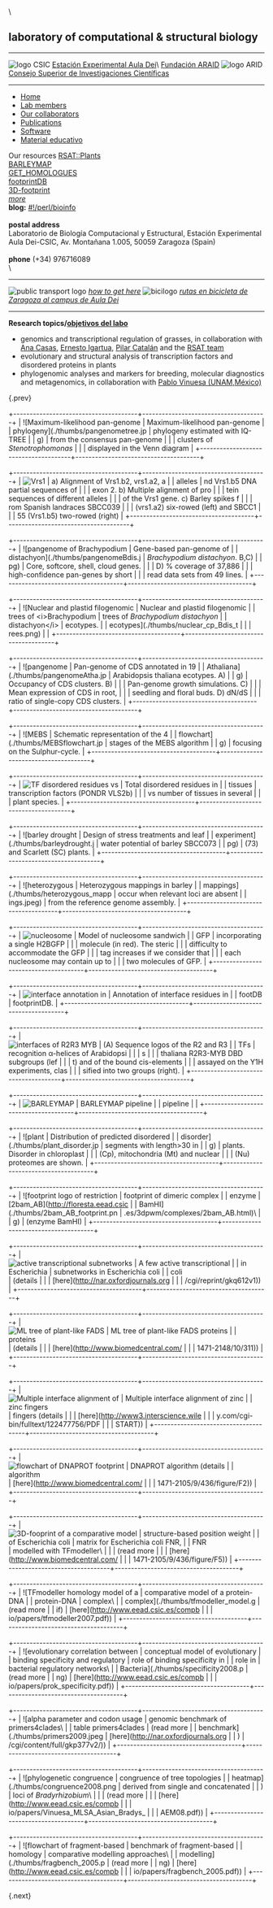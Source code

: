 \

laboratory of computational & structural biology
------------------------------------------------

<div id="header">

  ----------------------------------- ------------------------------------------------------------------------ ---------------------------------------- ------------------------------------
  ![logo CSIC](./pics/logoCSIC.png)   [Estación Experimental Aula Dei](http://www.eead.csic.es/)\              [Fundación ARAID](http://www.araid.es)   ![logo ARID](./pics/logoARAID.gif)
                                      [Consejo Superior de Investigaciones Científicas](http://www.csic.es/)                                            
  ----------------------------------- ------------------------------------------------------------------------ ---------------------------------------- ------------------------------------

</div>

<div id="content">

-   [Home](index.html)
-   [Lab members](staff.html)
-   [Our collaborators](collaborators.html)
-   [Publications](publications_computational_biology_bioinformatics.html)
-   [Software](software_computational_biology_bioinformatics.html)
-   [Material
    educativo](material_didactico_biologia_computacional_bioinformatica.html)

<div id="colOne">

Our resources
[RSAT::Plants](http://plants.rsat.eu "A plant-dedicated server for the analysis of regulatory sequences")\
[BARLEYMAP](http://floresta.eead.csic.es/barleymap "tool to search the position of barley genetic markers on the Barley Physical Map and the POPSEQ map")\
[GET\_HOMOLOGUES](https://github.com/eead-csic-compbio/get_homologues "versatile package for pan-genome analysis")\
[footprintDB](http://floresta.eead.csic.es/footprintdb "database of transcription factors with annotated cis elements and binding interfaces, includes 3D-footprint")\
[3D-footprint](http://floresta.eead.csic.es/3dfootprint "database for the structural analysis of protein-DNA complexes")\
[*more*](./software_computational_biology_bioinformatics.html)
\
**blog:**
[\#!/perl/bioinfo](http://bioinfoperl.blogspot.com/ "bitácora de bioinformática y programación (in Spanish)")\
\
**postal address**\
Laboratorio de Biología Computacional y Estructural, Estación
Experimental Aula Dei-CSIC, Av. Montañana 1.005, 50059 Zaragoza (Spain)\
\
**phone** (+34) 976716089\
\
  --------------------------------------------- ----------------------------------------------------------------------------------------------------------------------------------------------------------------------------------------------------------------------------------------------
  ![public transport logo](./pics/public.png)   [*how to get here*](./HOWTO_get_to_Zaragoza.html)
  ![bicilogo](./pics/bici.png)                  *[rutas en bicicleta de Zaragoza al campus de Aula Dei](http://maps.google.es/maps/ms?ie=UTF8&hq=&hnear=Zaragoza,+Aragón&t=h&hl=es&msa=0&msid=103443040866049081278.0004716b3cad43164d2cf&ll=41.687912,-0.828438&spn=0.08653,0.222816&z=13)*
  --------------------------------------------- ----------------------------------------------------------------------------------------------------------------------------------------------------------------------------------------------------------------------------------------------

</div>

<div id="colTwo">

<div id="welcome">

**Research topics/[objetivos del labo](javascript:void(0))**
<div id="lineas">

-   genomics and transcriptional regulation of grasses, in collaboration
    with [Ana Casas](http://www.eead.csic.es/home/staffinfo?Id=67),
    [Ernesto Igartua](http://www.eead.csic.es/home/staffinfo?Id=69),
    [Pilar Catalán](http://bifi.es/bioflora/research-team/profile1.html)
    and the [RSAT team](http://rsat.eead.csic.es/plants/people.php)
-   evolutionary and structural analysis of transcription factors and
    disordered proteins in plants
-   phylogenomic analyses and markers for breeding, molecular
    diagnostics and metagenomics, in collaboration with [Pablo
    Vinuesa (UNAM,México)](http://www.ccg.unam.mx/%7Evinuesa/)

</div>

<div class="navi">

</div>

[](){.prev}
<div class="scrollable">

<div id="thumbs">

<div>

+--------------------------------------+--------------------------------------+
| ![Maximum-likelihood pan-genome      | Maximum-likelihood pan-genome        |
| phylogeny](./thumbs/pangenometree.jp | phylogeny estimated with IQ-TREE     |
| g)                                   | from the consensus pan-genome        |
|                                      | clusters of *Stenotrophomonas*       |
|                                      | displayed in the Venn diagram        |
+--------------------------------------+--------------------------------------+

</div>

<div>

+--------------------------------------+--------------------------------------+
| ![Vrs1                               | a\) Alignment of Vrs1.b2, vrs1.a2, a |
| alleles](./thumbs/Vrs1MSA.gif)       | nd Vrs1.b5 DNA partial sequences of  |
|                                      | exon 2. b) Multiple alignment of pro |
|                                      | tein sequences of different alleles  |
|                                      | of the Vrs1 gene. c) Barley spikes f |
|                                      | rom Spanish landraces SBCC039        |
|                                      | (vrs1.a2) six-rowed (left) and SBCC1 |
|                                      | 55 (Vrs1.b5) two-rowed (right)       |
+--------------------------------------+--------------------------------------+

</div>

<div>

+--------------------------------------+--------------------------------------+
| ![pangenome of Brachypodium          | Gene-based pan-genome of             |
| distachyon](./thumbs/pangenomeBdis.j | *Brachypodium distachyon*. B,C)      |
| pg)                                  | Core, softcore, shell, cloud genes.  |
|                                      | D) % coverage of 37,886              |
|                                      | high-confidence pan-genes by short   |
|                                      | read data sets from 49 lines.        |
+--------------------------------------+--------------------------------------+

</div>

<div>

+--------------------------------------+--------------------------------------+
| ![Nuclear and plastid filogenomic    | Nuclear and plastid filogenomic      |
| trees of &lt;i&gt;Brachypodium       | trees of *Brachypodium distachyon*   |
| distachyon&lt;/i&gt;                 | ecotypes.                            |
| ecotypes](./thumbs/nuclear_cp_Bdis_t |                                      |
| rees.png)                            |                                      |
+--------------------------------------+--------------------------------------+

</div>

<div>

+--------------------------------------+--------------------------------------+
| ![pangenome                          | Pan-genome of CDS annotated in 19    |
| Athaliana](./thumbs/pangenomeAtha.jp | Arabidopsis thaliana ecotypes. A)    |
| g)                                   | Occupancy of CDS clusters. B)        |
|                                      | Pan-genome growth simulations. C)    |
|                                      | Mean expression of CDS in root,      |
|                                      | seedling and floral buds. D) dN/dS   |
|                                      | ratio of single-copy CDS clusters.   |
+--------------------------------------+--------------------------------------+

</div>

<div>

+--------------------------------------+--------------------------------------+
| ![MEBS                               | Schematic representation of the 4    |
| flowchart](./thumbs/MEBSflowchart.jp | stages of the MEBS algorithm         |
| g)                                   | focusing on the Sulphur-cycle.       |
+--------------------------------------+--------------------------------------+

</div>

<div>

+--------------------------------------+--------------------------------------+
| ![TF disordered residues vs          | Total disordered residues in         |
| tissues](./thumbs/disorderTF.png)    | transcription factors (PONDR VLS2b)  |
|                                      | vs number of tissues in several      |
|                                      | plant species.                       |
+--------------------------------------+--------------------------------------+

</div>

<div>

+--------------------------------------+--------------------------------------+
| ![barley drought                     | Design of stress treatments and leaf |
| experiment](./thumbs/barleydrought.j | water potential of barley SBCC073    |
| pg)                                  | (73) and Scarlett (SC) plants.       |
+--------------------------------------+--------------------------------------+

</div>

<div>

+--------------------------------------+--------------------------------------+
| ![heterozygous                       | Heterozygous mappings in barley      |
| mappings](./thumbs/heterozygous_mapp | occur when relevant loci are absent  |
| ings.jpeg)                           | from the reference genome assembly.  |
+--------------------------------------+--------------------------------------+

</div>

<div>

+--------------------------------------+--------------------------------------+
| ![nucleosome                         | Model of nucleosome sandwich         |
| GFP](./thumbs/nucleosomeGFP.jpg)     | incorporating a single H2BGFP        |
|                                      | molecule (in red). The steric        |
|                                      | difficulty to accommodate the GFP    |
|                                      | tag increases if we consider that    |
|                                      | each nucleosome may contain up to    |
|                                      | two molecules of GFP.                |
+--------------------------------------+--------------------------------------+

</div>

<div>

+--------------------------------------+--------------------------------------+
| ![interface annotation in            | Annotation of interface residues in  |
| footDB](./thumbs/footDB.gif)         | footprintDB.                         |
+--------------------------------------+--------------------------------------+

</div>

<div>

+--------------------------------------+--------------------------------------+
| ![interfaces of R2R3 MYB             | \(A) Sequence logos of the R2 and R3 |
| TFs](./thumbs/myb_interfaces.png)    |  recognition α-helices of Arabidopsi |
|                                      | s                                    |
|                                      | thaliana R2R3-MYB DBD subgroups (lef |
|                                      | t) and of the bound cis-elements     |
|                                      | assayed on the Y1H experiments, clas |
|                                      | sified into two groups (right).      |
+--------------------------------------+--------------------------------------+

</div>

<div>

+--------------------------------------+--------------------------------------+
| ![BARLEYMAP                          | BARLEYMAP pipeline                   |
| pipeline](./thumbs/barleymap.gif)    |                                      |
+--------------------------------------+--------------------------------------+

</div>

<div>

+--------------------------------------+--------------------------------------+
| ![plant                              | Distribution of predicted disordered |
| disorder](./thumbs/plant_disorder.jp | segments with length&gt;30 in        |
| g)                                   | plants. Disorder in chloroplast      |
|                                      | (Cp), mitochondria (Mt) and nuclear  |
|                                      | (Nu) proteomes are shown.            |
+--------------------------------------+--------------------------------------+

</div>

<div>

+--------------------------------------+--------------------------------------+
| ![footprint logo of restriction      | footprint of dimeric complex         |
| enzyme                               | [2bam\_AB](http://floresta.eead.csic |
| BamHI](./thumbs/2bam_AB_footprint.pn | .es/3dpwm/complexes/2bam_AB.html)\   |
| g)                                   | (enzyme BamHI)                       |
+--------------------------------------+--------------------------------------+

</div>

<div>

+--------------------------------------+--------------------------------------+
| ![active transcriptional subnetworks | A few active transcriptional         |
| in Escherichia                       | subnetworks in *Escherichia coli*    |
| coli](./thumbs/RNnets.jpg)           | (details                             |
|                                      | [here](http://nar.oxfordjournals.org |
|                                      | /cgi/reprint/gkq612v1))              |
+--------------------------------------+--------------------------------------+

</div>

<div>

+--------------------------------------+--------------------------------------+
| ![ML tree of plant-like FADS         | ML tree of plant-like FADS proteins  |
| proteins](./thumbs/fads_malign.png)  | (details                             |
|                                      | [here](http://www.biomedcentral.com/ |
|                                      | 1471-2148/10/311))                   |
+--------------------------------------+--------------------------------------+

</div>

<div>

+--------------------------------------+--------------------------------------+
| ![Multiple interface alignment of    | Multiple interface alignment of zinc |
| zinc fingers](./thumbs/ZFmalign.png) | fingers (details                     |
|                                      | [here](http://www3.interscience.wile |
|                                      | y.com/cgi-bin/fulltext/122477756/PDF |
|                                      | START))                              |
+--------------------------------------+--------------------------------------+

</div>

<div>

+--------------------------------------+--------------------------------------+
| ![flowchart of DNAPROT footprint     | DNAPROT algorithm (details           |
| algorithm](./thumbs/dnaprot.jpg)     | [here](http://www.biomedcentral.com/ |
|                                      | 1471-2105/9/436/figure/F2))          |
+--------------------------------------+--------------------------------------+

</div>

<div>

+--------------------------------------+--------------------------------------+
| ![3D-fooprint of a comparative model | structure-based position weight      |
| of Escherichia coli                  | matrix for *Escherichia coli* FNR,   |
| FNR](./thumbs/logos_models2008.png)  | modelled with TFmodeller\            |
|                                      | (read more                           |
|                                      | [here](http://www.biomedcentral.com/ |
|                                      | 1471-2105/9/436/figure/F5))          |
+--------------------------------------+--------------------------------------+

</div>

<div>

+--------------------------------------+--------------------------------------+
| ![TFmodeller homology model of a     | comparative model of a protein-DNA   |
| protein-DNA                          | complex\                             |
| complex](./thumbs/tfmodeller_model.g | (read more                           |
| if)                                  | [here](http://www.eead.csic.es/compb |
|                                      | io/papers/tfmodeller2007.pdf))       |
+--------------------------------------+--------------------------------------+

</div>

<div>

+--------------------------------------+--------------------------------------+
| ![evolutionary correlation between   | conceptual model of evolutionary     |
| binding specificity and regulatory   | role of binding specificity in       |
| role in                              | bacterial regulatory networks\       |
| Bacteria](./thumbs/specificity2008.p | (read more                           |
| ng)                                  | [here](http://www.eead.csic.es/compb |
|                                      | io/papers/prok_specificity.pdf))     |
+--------------------------------------+--------------------------------------+

</div>

<div>

+--------------------------------------+--------------------------------------+
| ![alpha parameter and codon usage    | genomic benchmark of primers4clades\ |
| table primers4clades                 | (read more                           |
| benchmark](./thumbs/primers2009.jpeg | [here](http://nar.oxfordjournals.org |
| )                                    | /cgi/content/full/gkp377v2/))        |
+--------------------------------------+--------------------------------------+

</div>

<div>

+--------------------------------------+--------------------------------------+
| ![phylogenetic congruence            | congruence of tree topologies        |
| heatmap](./thumbs/congruence2008.png | derived from single and concatenated |
| )                                    | loci of *Bradyrhizobium*\            |
|                                      | (read more                           |
|                                      | [here](http://www.eead.csic.es/compb |
|                                      | io/papers/Vinuesa_MLSA_Asian_Bradys_ |
|                                      | AEM08.pdf))                          |
+--------------------------------------+--------------------------------------+

</div>

<div>

+--------------------------------------+--------------------------------------+
| ![flowchart of fragment-based        | benchmark of fragment-based          |
| homology                             | comparative modelling approaches\    |
| modelling](./thumbs/fragbench_2005.p | (read more                           |
| ng)                                  | [here](http://www.eead.csic.es/compb |
|                                      | io/papers/fragbench_2005.pdf))       |
+--------------------------------------+--------------------------------------+

</div>

</div>

</div>

[](){.next}

</div>

</div>

</div>
